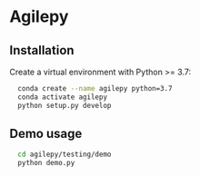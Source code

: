 # Agilepy

## Installation

Create a virtual environment with Python >= 3.7:

```bash
  conda create --name agilepy python=3.7
  conda activate agilepy
  python setup.py develop
```

## Demo usage

```bash
  cd agilepy/testing/demo
  python demo.py
```
